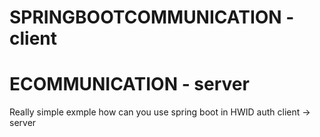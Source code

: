 # SPRINGBOOTCOMMUNICATION - client
# ECOMMUNICATION - server
Really simple exmple how can you use spring boot in HWID auth client -> server

